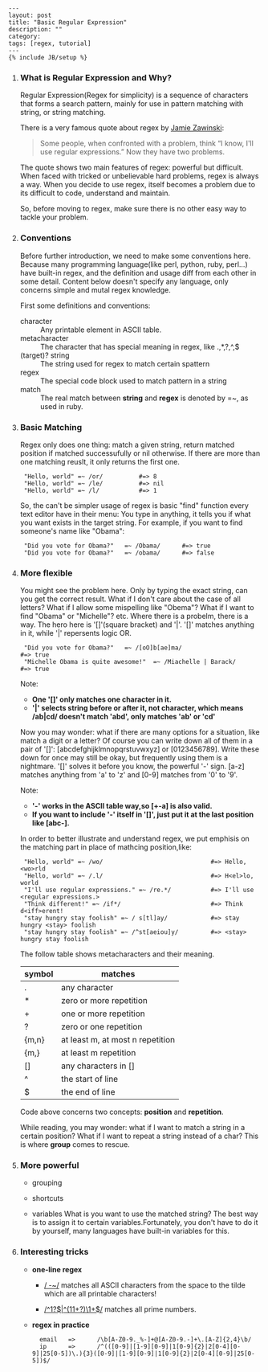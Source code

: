     ---
    layout: post
    title: "Basic Regular Expression"
    description: ""
    category: 
    tags: [regex, tutorial]
    ---
    {% include JB/setup %}
    
    
1. ### What is Regular Expression and Why? 
    Regular Expression(Regex for simplicity) is a sequence of characters that forms a search pattern, mainly for use in pattern matching with string, or string matching.
    
    There is a very famous quote about regex by [Jamie Zawinski](http://www.jwz.org/):
    > Some people, when confronted with a problem, 
    > think “I know, I'll use regular expressions.”
    > Now they have two problems.
    
    The quote shows two main features of regex: powerful but difficult. When faced with tricked or unbelievable hard problems, regex is always a way. When you decide to use regex, itself becomes a problem due to its difficult to code, understand and maintain.
    
    So, before moving to regex, make sure there is no other easy way to tackle your problem. 
    
2. ### Conventions
    Before further introduction, we need to make some conventions here. Because many programming language(like perl, python, ruby, perl...) have built-in regex, and the definition and usage diff from each other in some detail. Content below doesn't specify any language, only concerns simple and mutal regex knowledge.
    
    
    First some definitions and conventions:
    <dl>
    <dt>character</dt>
    <dd>Any printable element in ASCII table.</dd>
    
    <dt>metacharacter</dt>
    <dd>The character that has special meaning in regex, like .,*,?,^,$</dd>
    
    <dt>(target)? string</dt>
    <dd>The string used for regex to match certain spattern</dd>
    
    <dt>regex</dt>
    <dd>The special code block used to match pattern in a string</dd>
    
    <dt>match</dt>
    <dd>The real match between <strong>string</strong> and <strong>regex</strong> is denoted by =~, as used in ruby.</dd>
    </dl>
    
    
3. ### Basic Matching
    Regex only does one thing: match a given string, return matched position if matched successufully or nil otherwise. If there are more than one matching reuslt, it only returns the first one.
    
    	"Hello, world" =~ /or/			#=> 8  
    	"Hello, world" =~ /le/   		#=> nil
    	"Hello, world" =~ /l/			#=> 1
    
    So, the can't be simpler usage of regex is basic "find" function every text editor have in their menu: You type in anything, 
    it tells you if what you want exists in the target string. For example, if you want to find someone's name like "Obama":
    
        "Did you vote for Obama?"   =~ /Obama/      #=> true
        "Did you vote for Obama?"   =~ /obama/      #=> false
    
3. ### More flexible
    You might see the problem here. Only by typing the exact string, can you get the correct result. What if I don't care about the case of 
    all letters? What if I allow some mispelling like "Obema"? What if I want to find "Obama" or "Michelle"? etc.
    Where there is a probelm, there is a way. The hero here is '[]'(square bracket) and '|'. '[]' matches anything in it, while '|' repersents logic
    OR.
    
    
        "Did you vote for Obama?"   =~ /[oO]b[ae]ma/                    #=> true
        "Michelle Obama is quite awesome!"  =~ /Miachelle | Barack/     #=> true
    
    Note:
    
    * __One '[]' only matches one character in it.__
    * __'|' selects string before or after it, not character, which means /ab|cd/ doesn't match 'abd', only matches 'ab' or 'cd'__
    
    
    Now you may wonder: what if there are many options for a situation, like match a digit or a letter? Of course you can write down 
    all of them in a pair of '[]': [abcdefghijklmnopqrstuvwxyz] or [0123456789]. Write these down for once may still be okay, but frequently using them 
    is a nightmare. '[]' solves it before you know, the powerful '-' sign. [a-z] matches anything from 'a' to 'z' and [0-9] matches from '0' to '9'.
    
    Note:  
    
    * __'-' works in the ASCII table way,so [+-a] is also valid.__
    * __If you want to include '-' itself in '[]', just put it at the last position like [abc-].__ 
    
    In order to better illustrate and understand regex, we put emphisis on the matching part in place of mathcing position,like:  
    
    	"Hello, world" =~ /wo/								#=> Hello, <wo>rld
    	"Hello, world" =~ /.l/								#=> H<el>lo, world
    	"I'll use regular expressions." =~ /re.*/			#=> I'll use <regular expressions.>
    	"Think different!" =~ /if*/							#=> Think d<iff>erent!
    	"stay hungry stay foolish" =~ / s[tl]ay/			#=> stay hungry <stay> foolish 
    	"stay hungry stay foolish" =~ /^st[aeiou]y/			#=> <stay> hungry stay foolish
    	
    The follow table shows metacharacters and their meaning.
    
    | symbol	| matches                          |
    |-----------|----------------------------------|
    | .	        | any character                    |
    | *	        | zero or more repetition          | 
    | +         | one or more repetition           | 
    | ?	        | zero or one repetition           |
    | {m,n}	    | at least m, at most n repetition |
    | {m,}      | at least m repetition            |
    | []	    | any characters in []             |
    | ^         | the start of line                |
    | $         | the end of line                  |
    
    
    Code above concerns two concepts: **position** and **repetition**. 
    
    While reading, you may wonder: what if I want to match a string in a certain position? What if I want to repeat a string instead of a char? This is where **group** comes to rescue.
     
4. ###  More powerful
    * grouping
    	
    * shortcuts
    
    * variables
    	What is you want to use the matched string? The best way is to assign it to certain variables.Fortunately, you don't have to do it by yourself, many languages have built-in variables for this.  
    	
    
4. ### Interesting tricks
    * __one-line regex__
    	- [/ -~/](http://www.catonmat.net/blog/my-favorite-regex/)  matches all ASCII characters from the space to the tilde which are all printable characters!
    	
    
    	- [/^1?$|^(11+?)\1+$/](http://coolshell.cn/articles/2704.html) matches all prime numbers.
    	
    * __regex in practice__
      
    		email   =>		/\b[A-Z0-9._%-]+@[A-Z0-9.-]+\.[A-Z]{2,4}\b/
    		ip		=>		/^(([0-9]|[1-9][0-9]|1[0-9]{2}|2[0-4][0-9]|25[0-5])\.){3}([0-9]|[1-9][0-9]|1[0-9]{2}|2[0-4][0-9]|25[0-5])$/

